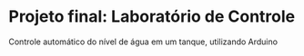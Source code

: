 # Projeto final: Laboratório de Controle
Controle automático do nível de água em um tanque, utilizando Arduino

